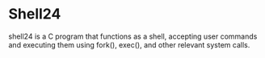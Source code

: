 # Shell24
shell24 is a C program that functions as a shell, accepting user commands and executing them using fork(), exec(), and other relevant system calls. 
